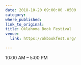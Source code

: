 ```yaml
---
date: 2018-10-20 09:00:00 -0500
category: 
where_published: 
link_to_original: 
title: Oklahoma Book Festival
venue:
  link: https://okbookfest.org/

---
```

10:00 AM – 5:00 PM